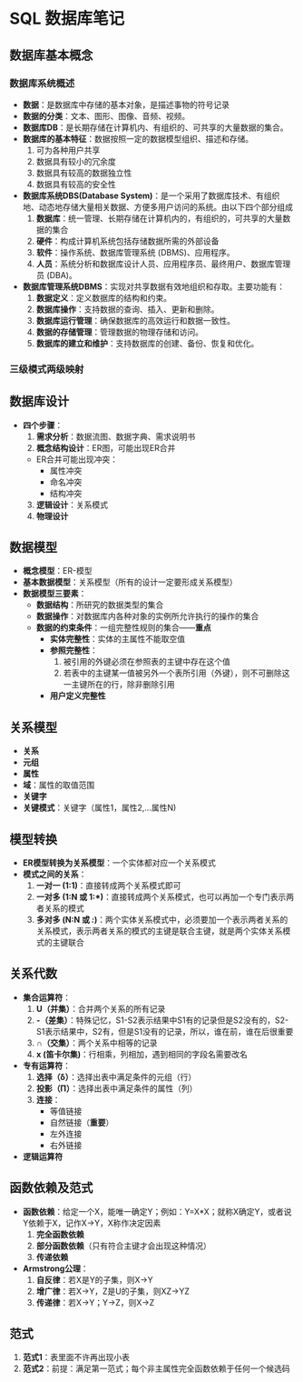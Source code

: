 <!--
 * @Author: YangFang
 * @Date: 2025-03-11 17:05:49
 * @LastEditTime: 2025-03-13 10:04:46
 * @Description: 
-->
# SQL 数据库笔记

## 数据库基本概念

### 数据库系统概述
- **数据**：是数据库中存储的基本对象，是描述事物的符号记录
- **数据的分类**：文本、图形、图像、音频、视频。
- **数据库DB**：是长期存储在计算机内、有组织的、可共享的大量数据的集合。
- **数据库的基本特征**：数据按照一定的数据模型组织、描述和存储。
  1. 可为各种用户共享
  2. 数据具有较小的冗余度
  3. 数据具有较高的数据独立性
  4. 数据具有较高的安全性
- **数据库系统DBS(Database System)**：是一个采用了数据库技术、有组织地、动态地存储大量相关数据、方便多用户访问的系统。由以下四个部分组成
    1. **数据库**：统一管理、长期存储在计算机内的，有组织的，可共享的大量数据的集合
    2. **硬件**：构成计算机系统包括存储数据所需的外部设备
    3. **软件**：操作系统、数据库管理系统 (DBMS)、应用程序。
    4. **人员**：系统分析和数据库设计人员、应用程序员、最终用户、数据库管理员 (DBA)。
- **数据库管理系统DBMS**：实现对共享数据有效地组织和存取。主要功能有：
    1. **数据定义**：定义数据库的结构和约束。
    2. **数据库操作**：支持数据的查询、插入、更新和删除。
    3. **数据库运行管理**：确保数据库的高效运行和数据一致性。
    4. **数据的存储管理**：管理数据的物理存储和访问。
    5. **数据库的建立和维护**：支持数据库的创建、备份、恢复和优化。
  
### 三级模式两级映射

## 数据库设计
- **四个步骤**：
  1. **需求分析**：数据流图、数据字典、需求说明书
  2. **概念结构设计**：ER图，可能出现ER合并
    - ER合并可能出现冲突：
      - 属性冲突
      - 命名冲突
      - 结构冲突
  3. **逻辑设计**：关系模式
  4. **物理设计**

## 数据模型
- **概念模型**：ER-模型
- **基本数据模型**：关系模型（所有的设计一定要形成关系模型）
- **数据模型三要素**：
  - **数据结构**：所研究的数据类型的集合
  - **数据操作**：对数据库内各种对象的实例所允许执行的操作的集合
  - **数据的约束条件**：一组完整性规则的集合——**重点**
    - **实体完整性**：实体的主属性不能取空值
    - **参照完整性**：
      1. 被引用的外键必须在参照表的主键中存在这个值
      2. 若表中的主键某一值被另外一个表所引用（外键），则不可删除这一主键所在的行，除非删除引用
    - **用户定义完整性**

## 关系模型
- **关系**
- **元组**
- **属性**
- **域**：属性的取值范围
- **关键字**
- **关键模式**：关键字（属性1，属性2,...属性N)

## 模型转换
- **ER模型转换为关系模型**：一个实体都对应一个关系模式
- **模式之间的关系**：
  1. **一对一 (1:1)**：直接转成两个关系模式即可
  2. **一对多 (1:N 或 1:*)**：直接转成两个关系模式，也可以再加一个专门表示两者关系的模式
  3. **多对多 (N:N 或 *:*)**：两个实体关系模式中，必须要加一个表示两者关系的关系模式，表示两者关系的模式的主键是联合主键，就是两个实体关系模式的主键联合

## 关系代数
- **集合运算符**：
  1. **U（并集）**：合并两个关系的所有记录
  2. **-（差集）**：特殊记忆，S1-S2表示结果中S1有的记录但是S2没有的，S2-S1表示结果中，S2有，但是S1没有的记录，所以，谁在前，谁在后很重要
  3. **∩（交集）**：两个关系中相等的记录
  4. **x (笛卡尔集)**：行相乘，列相加，遇到相同的字段名需要改名
- **专有运算符**：
  1. **选择（δ）**：选择出表中满足条件的元组（行）
  2. **投影（Π）**：选择出表中满足条件的属性（列）
  3. **连接**：
     - 等值链接
     - 自然链接（**重要**）
     - 左外连接
     - 右外链接
- **逻辑运算符**

## 函数依赖及范式
- **函数依赖**：给定一个X，能唯一确定Y；例如：Y=X*X；就称X确定Y，或者说Y依赖于X，记作X->Y，X称作决定因素
  1. **完全函数依赖**
  2. **部分函数依赖**（只有符合主键才会出现这种情况）
  3. **传递依赖**
- **Armstrong公理**：
  1. **自反律**：若X是Y的子集，则X->Y
  2. **增广律**：若X->Y，Z是U的子集，则XZ->YZ
  3. **传递律**：若X->Y；Y->Z，则X->Z

## 范式
1. **范式1**：表里面不许再出现小表
2. **范式2**：前提：满足第一范式；每个非主属性完全函数依赖于任何一个候选码